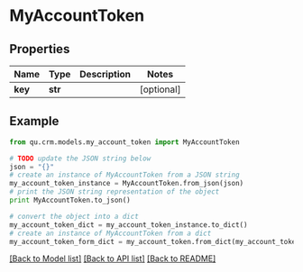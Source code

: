 # MyAccountToken


## Properties
Name | Type | Description | Notes
------------ | ------------- | ------------- | -------------
**key** | **str** |  | [optional] 

## Example

```python
from qu.crm.models.my_account_token import MyAccountToken

# TODO update the JSON string below
json = "{}"
# create an instance of MyAccountToken from a JSON string
my_account_token_instance = MyAccountToken.from_json(json)
# print the JSON string representation of the object
print MyAccountToken.to_json()

# convert the object into a dict
my_account_token_dict = my_account_token_instance.to_dict()
# create an instance of MyAccountToken from a dict
my_account_token_form_dict = my_account_token.from_dict(my_account_token_dict)
```
[[Back to Model list]](../README.md#documentation-for-models) [[Back to API list]](../README.md#documentation-for-api-endpoints) [[Back to README]](../README.md)


